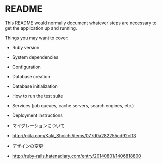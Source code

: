 # README

This README would normally document whatever steps are necessary to get the
application up and running.

Things you may want to cover:

* Ruby version

* System dependencies

* Configuration

* Database creation

* Database initialization

* How to run the test suite

* Services (job queues, cache servers, search engines, etc.)

* Deployment instructions

* マイグレーションについて
* http://qiita.com/Kaki_Shoichi/items/077d0a282255cd92cff3

* デザインの変更
* http://ruby-rails.hatenadiary.com/entry/20140801/1406818800


